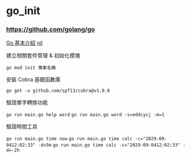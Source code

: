 # go_init
### https://github.com/golang/go
[Go 基本介紹](https://sz9751210.github.io/posts/go-variable-and-const/)
[nil](https://stackoverflow.com/questions/35983118/what-does-nil-mean-in-golang)


建立相關套件管理 & 初始化模塊

`go mod init 專案名稱`

安裝 Cobra 基礎函數庫

`go get -u github.com/spf13/cobra@v1.0.0`

驗證單字轉換功能

`go run main.go help word`
`go run main.go word -s=eddcycj -m=1`

驗證時間工具

`go run main.go time now`
`go run main.go time calc -c="2029-09-0412:02:33" -d=5m`
`go run main.go time calc -c="2029-09-0412:02:33" -d=-2h`
